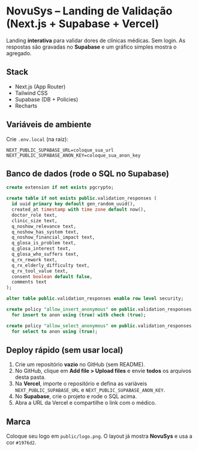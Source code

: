 # NovuSys – Landing de Validação (Next.js + Supabase + Vercel)

Landing **interativa** para validar dores de clínicas médicas. Sem login. 
As respostas são gravadas no **Supabase** e um gráfico simples mostra o agregado.

## Stack
- Next.js (App Router)
- Tailwind CSS
- Supabase (DB + Policies)
- Recharts

## Variáveis de ambiente
Crie `.env.local` (na raiz):
```
NEXT_PUBLIC_SUPABASE_URL=coloque_sua_url
NEXT_PUBLIC_SUPABASE_ANON_KEY=coloque_sua_anon_key
```

## Banco de dados (rode o SQL no Supabase)
```sql
create extension if not exists pgcrypto;

create table if not exists public.validation_responses (
  id uuid primary key default gen_random_uuid(),
  created_at timestamp with time zone default now(),
  doctor_role text,
  clinic_size text,
  q_noshow_relevance text,
  q_noshow_has_system text,
  q_noshow_financial_impact text,
  q_glosa_is_problem text,
  q_glosa_interest text,
  q_glosa_who_suffers text,
  q_rx_rework text,
  q_rx_elderly_difficulty text,
  q_rx_tool_value text,
  consent boolean default false,
  comments text
);

alter table public.validation_responses enable row level security;

create policy "allow_insert_anonymous" on public.validation_responses
  for insert to anon using (true) with check (true);

create policy "allow_select_anonymous" on public.validation_responses
  for select to anon using (true);
```

## Deploy rápido (sem usar local)
1. Crie um repositório **vazio** no GitHub (sem README).
2. No GitHub, clique em **Add file > Upload files** e envie **todos** os arquivos desta pasta.
3. Na **Vercel**, importe o repositório e defina as variáveis `NEXT_PUBLIC_SUPABASE_URL` e `NEXT_PUBLIC_SUPABASE_ANON_KEY`.
4. No **Supabase**, crie o projeto e rode o SQL acima.
5. Abra a URL da Vercel e compartilhe o link com o médico.

## Marca
Coloque seu logo em `public/logo.png`. O layout já mostra **NovuSys** e usa a cor `#1976d2`.
